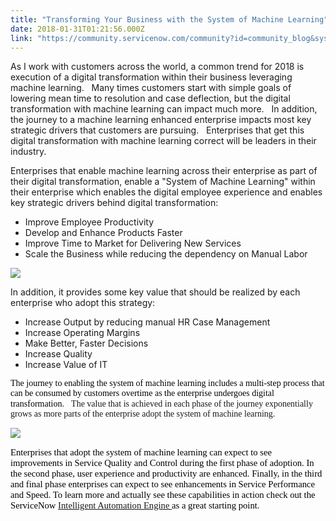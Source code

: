 ```yaml
---
title: "Transforming Your Business with the System of Machine Learning"
date: 2018-01-31T01:21:56.000Z
link: "https://community.servicenow.com/community?id=community_blog&sys_id=230d6ea5dbd0dbc01dcaf3231f961951"
---
```

<p>As I work with customers across the world, a common trend for 2018 is execution of a digital transformation within their business leveraging machine learning.   Many times customers start with simple goals of lowering mean time to resolution and case deflection, but the digital transformation with machine learning can impact much more.   In addition, the journey to a machine learning enhanced enterprise impacts most key strategic drivers that customers are pursuing.   Enterprises that get this digital transformation with machine learning correct will be leaders in their industry.</p><p></p><p>Enterprises that enable machine learning across their enterprise as part of their digital transformation, enable a "System of Machine Learning" within their enterprise which enables the digital employee experience and enables key strategic drivers behind digital transformation:</p><ul><li>Improve Employee Productivity</li><li>Develop and Enhance Products Faster</li><li>Improve Time to Market for Delivering New Services</li><li>Scale the Business while reducing the dependency on Manual Labor</li></ul><p><img  class="image-3 jive-image" src="3c738d0edb9013043eb27a9e0f96198f.iix" style="max-width: 1200px; max-height: 900px;"/></p><p></p><p>In addition, it provides some key value that should be realized by each enterprise who adopt this strategy:</p><ul><li>Increase Output by reducing manual HR Case Management</li><li>Increase Operating Margins</li><li>Make Better, Faster Decisions</li><li>Increase Quality</li><li>Increase Value of IT</li></ul><p></p><p></p><p style="font-family: Calibri;"><span style="font-size: 10.5pt; color: black; background: white;">The journey to enabling the system of machine learning includes a multi-step process that can be consumed by customers overtime as the enterprise undergoes digital transformation</span><span style="font-size: 11.0pt;">.   </span>The value that is achieved in each phase of the journey exponentially grows as more parts of the enterprise adopt the system of machine learning.</p><p></p><p><img  class="jive-image image-4" src="3543a0c6db5457041dcaf3231f96198d.iix" style="max-width: 1200px; max-height: 900px;"/></p><p></p><p style="font-family: Calibri; font-size: 11.0pt; color: black;">Enterprises that adopt the system of machine learning can expect to see improvements in Service Quality and Control during the first phase of adoption. In the second phase, user experience and productivity are enhanced. Finally, in the third and final phase enterprises can expect to see enhancements in Service Performance and Speed. To learn more and actually see these capabilities in action check out the ServiceNow <a title="ww.servicenow.com/now-platform/intelligent-automation-engine.html" href="https://www.servicenow.com/now-platform/intelligent-automation-engine.html">Intelligent Automation Engine </a>as a great starting point.</p>